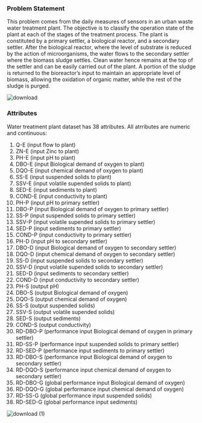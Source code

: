 ### Problem Statement

This problem comes from the daily measures of sensors in an urban waste water treatment plant. The objective is to classify the operation state of the plant at each of the stages of the treatment process.
The plant is constituted by a primary settler, a biological reactor, and a secondary settler. After the biological reactor, where the level of substrate is reduced by the action of microorganisms, the water flows to the secondary settler where the biomass sludge settles. Clean water hence remains at the top of the settler and can be easily carried out of the plant. A portion of the sludge is returned to the bioreactor’s input to maintain an appropriate level of biomass, allowing the oxidation of organic matter, while the rest of the sludge is purged.

![download](https://github.com/MahanPourhosseini/Water/assets/144378675/6414e571-dc7a-46ee-bfe7-f3133e38a29b)

### Attributes
Water treatment plant dataset has 38 attributes. All atrributes are numeric and continuous:

1) Q-E (input flow to plant)
2) ZN-E (input Zinc to plant)
3) PH-E (input pH to plant)
4) DBO-E (input Biological demand of oxygen to plant)
5) DQO-E (input chemical demand of oxygen to plant)
6) SS-E (input suspended solids to plant)
7) SSV-E (input volatile supended solids to plant)
8) SED-E (input sediments to plant)
9) COND-E (input conductivity to plant)
10) PH-P (input pH to primary settler)
11) DBO-P (input Biological demand of oxygen to primary settler)
12) SS-P (input suspended solids to primary settler)
13) SSV-P (input volatile supended solids to primary settler)
14) SED-P (input sediments to primary settler)
15) COND-P (input conductivity to primary settler)
16) PH-D (input pH to secondary settler)
17) DBO-D (input Biological demand of oxygen to secondary settler)
18) DQO-D (input chemical demand of oxygen to secondary settler)
19) SS-D (input suspended solids to secondary settler)
20) SSV-D (input volatile supended solids to secondary settler)
21) SED-D (input sediments to secondary settler)
22) COND-D (input conductivity to secondary settler)
23) PH-S (output pH)
24) DBO-S (output Biological demand of oxygen)
25) DQO-S (output chemical demand of oxygen)
26) SS-S (output suspended solids)
27) SSV-S (output volatile supended solids)
28) SED-S (output sediments)
29) COND-S (output conductivity)
30) RD-DBO-P (performance input Biological demand of oxygen in primary settler)
31) RD-SS-P (performance input suspended solids to primary settler)
32) RD-SED-P (performance input sediments to primary settler)
33) RD-DBO-S (performance input Biological demand of oxygen to secondary settler)
34) RD-DQO-S (performance input chemical demand of oxygen to secondary settler)
35) RD-DBO-G (global performance input Biological demand of oxygen)
36) RD-DQO-G (global performance input chemical demand of oxygen)
37) RD-SS-G (global performance input suspended solids)
38) RD-SED-G (global performance input sediments)

![download (1)](https://github.com/MahanPourhosseini/Water/assets/144378675/1916424b-6d0e-41d9-932b-317e163f517b)



